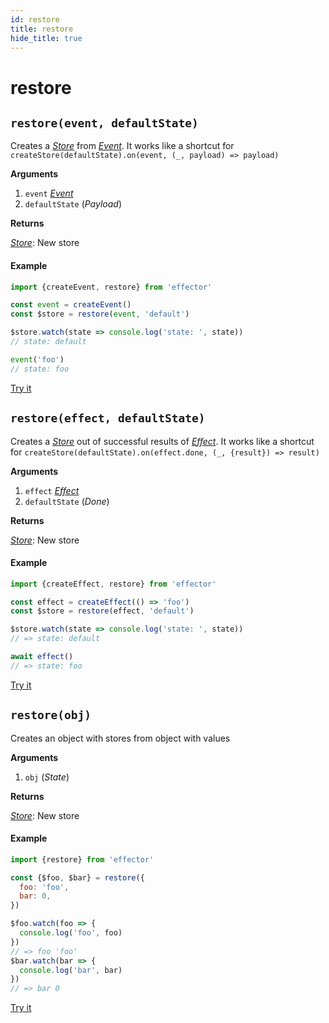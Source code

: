 ```yaml
---
id: restore
title: restore
hide_title: true
---
```


# restore

## `restore(event, defaultState)`

Creates a [_Store_](Store.md) from [_Event_](Event.md).
It works like a shortcut for `createStore(defaultState).on(event, (_, payload) => payload)`

**Arguments**

1. `event` [_Event_](Event.md)
2. `defaultState` (_Payload_)

**Returns**

[_Store_](Store.md): New store

#### Example

```js
import {createEvent, restore} from 'effector'

const event = createEvent()
const $store = restore(event, 'default')

$store.watch(state => console.log('state: ', state))
// state: default

event('foo')
// state: foo
```

[Try it](https://share.effector.dev/MGGQnTlQ)

## `restore(effect, defaultState)`

Creates a [_Store_](Store.md) out of successful results of [_Effect_](Effect.md).
It works like a shortcut for `createStore(defaultState).on(effect.done, (_, {result}) => result)`

**Arguments**

1. `effect` [_Effect_](Effect.md)
2. `defaultState` (_Done_)

**Returns**

[_Store_](Store.md): New store

#### Example

```js
import {createEffect, restore} from 'effector'

const effect = createEffect(() => 'foo')
const $store = restore(effect, 'default')

$store.watch(state => console.log('state: ', state))
// => state: default

await effect()
// => state: foo
```

[Try it](https://share.effector.dev/tP6RQsri)

## `restore(obj)`

Creates an object with stores from object with values

**Arguments**

1. `obj` (_State_)

**Returns**

[_Store_](Store.md): New store

#### Example

```js
import {restore} from 'effector'

const {$foo, $bar} = restore({
  foo: 'foo',
  bar: 0,
})

$foo.watch(foo => {
  console.log('foo', foo)
})
// => foo 'foo'
$bar.watch(bar => {
  console.log('bar', bar)
})
// => bar 0
```

[Try it](https://share.effector.dev/NQX0kotI)
